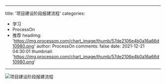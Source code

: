 
---
title: '项目建设阶段报建流程'
categories: 
 - 学习
 - ProcessOn
 - 推荐
headimg: 'https://img.processon.com/chart_image/thumb/57de2106e4b0a16a66d10980.png'
author: ProcessOn
comments: false
date: 2021-12-21 04:30:01
thumbnail: 'https://img.processon.com/chart_image/thumb/57de2106e4b0a16a66d10980.png'
---

<div>   
<img class="thumb" alt="项目建设阶段报建流程" src="https://img.processon.com/chart_image/thumb/57de2106e4b0a16a66d10980.png" referrerpolicy="no-referrer">
<p></p>  
</div>
            